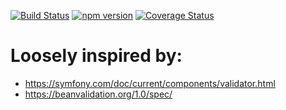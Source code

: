 [![Build Status](https://travis-ci.org/stopsopa/validator.svg?branch=v0.0.45)](https://travis-ci.org/stopsopa/validator)
[![npm version](https://badge.fury.io/js/%40stopsopa%2Fvalidator.svg)](https://badge.fury.io/js/%40stopsopa%2Fvalidator)
[![Coverage Status](https://coveralls.io/repos/github/stopsopa/validator/badge.svg?branch=v0.0.45)](https://coveralls.io/github/stopsopa/validator?branch=v0.0.45)

# Loosely inspired by:
- https://symfony.com/doc/current/components/validator.html
- https://beanvalidation.org/1.0/spec/


